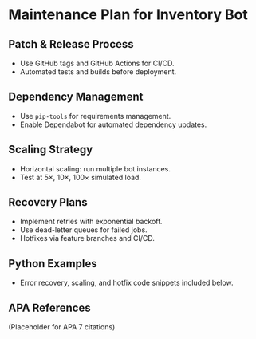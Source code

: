# Maintenance Plan for Inventory Bot

## Patch & Release Process
- Use GitHub tags and GitHub Actions for CI/CD.
- Automated tests and builds before deployment.

## Dependency Management
- Use `pip-tools` for requirements management.
- Enable Dependabot for automated dependency updates.

## Scaling Strategy
- Horizontal scaling: run multiple bot instances.
- Test at 5×, 10×, 100× simulated load.

## Recovery Plans
- Implement retries with exponential backoff.
- Use dead-letter queues for failed jobs.
- Hotfixes via feature branches and CI/CD.

## Python Examples
- Error recovery, scaling, and hotfix code snippets included below.

## APA References
(Placeholder for APA 7 citations)
